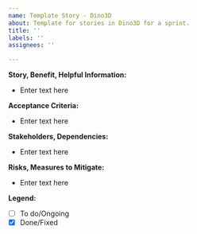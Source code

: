 ```yaml
---
name: Template Story - Dino3D
about: Template for stories in Dino3D for a sprint.
title: ''
labels: ''
assignees: ''

---
```


**Story, Benefit, Helpful Information:**

- Enter text here

**Acceptance Criteria:**
- Enter text here

**Stakeholders, Dependencies:**
- Enter text here

**Risks, Measures to Mitigate:**
- Enter text here

**Legend:**
- [ ] To do/Ongoing
- [x] Done/Fixed
